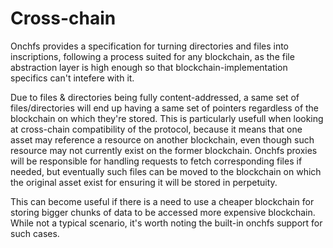 # Cross-chain

Onchfs provides a specification for turning directories and files into inscriptions, following a process suited for any blockchain, as the file abstraction layer is high enough so that blockchain-implementation specifics can't intefere with it.

Due to files & directories being fully content-addressed, a same set of files/directories will end up having a same set of pointers regardless of the blockchain on which they're stored. This is particularly usefull when looking at cross-chain compatibility of the protocol, because it means that one asset may reference a resource on another blockchain, even though such resource may not currently exist on the former blockchain. Onchfs proxies will be responsible for handling requests to fetch corresponding files if needed, but eventually such files can be moved to the blockchain on which the original asset exist for ensuring it will be stored in perpetuity.

This can become useful if there is a need to use a cheaper blockchain for storing bigger chunks of data to be accessed more expensive blockchain. While not a typical scenario, it's worth noting the built-in onchfs support for such cases.
